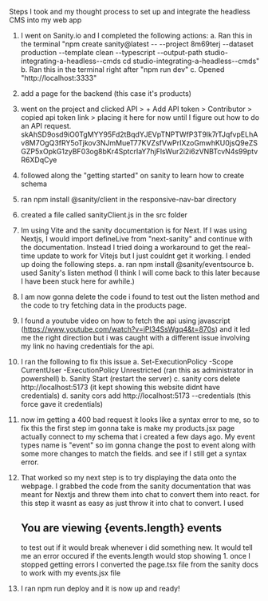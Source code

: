 Steps I took and my thought process to set up and integrate the headless CMS into my web app

1. I  went on Sanity.io and I completed the following actions:
    a. Ran this in the terminal "npm create sanity@latest -- --project 8m69terj --dataset production --template clean --typescript --output-path studio-integrating-a-headless--cmds
cd studio-integrating-a-headless--cmds"
    b. Ran this in the terminal right after "npm run dev"
    c. Opened "http://localhost:3333"
2. add a page for the backend (this case it's products)
3. went on the project and clicked API > + Add API token > Contributor > copied api token link > placing it here for now until I figure out how to do an API request.
    skAhSD9osd9iO0TgMYY95Fd2tBqdYJEVpTNPTWfP3T9lk7rTJqfvpELhAv8M7OgQ3fRY5oTjkov3NJmMueT77KVZsfVwPrIXzoGmwhKU0jsQ9eZSGZP5xOpkG1zyBF03og8bKr4SptcrIaY7hjFlsWur2i2i6zVNBTcvN4s99ptvR6XDqCye

4. followed along the "getting started" on sanity to learn how to  create schema
5. ran npm install @sanity/client in the responsive-nav-bar directory
6. created a file called sanityClient.js in the src folder
7. Im using Vite and the sanity documentation is for Next. If I was using Nextjs, I would import defineLive from "next-sanity" and continue with the documentation. Instead I tried doing a workaround to get the real-time update to work for Vitejs but I just couldnt get it working. I ended up doing the following steps.
    a. ran npm install @sanity/eventsource
    b. used Sanity's listen method
(I think I will come back to this later because I have been stuck here for awhile.)

8. I am now gonna delete the code i found to test out the listen method and the code to try fetching data in the products page.

9. I found a youtube video on how to fetch the api using javascript (https://www.youtube.com/watch?v=jPl34SsWgq4&t=870s) and it led me the right direction but i was caught with a different issue involving my link no having credentials for the api.

10. I ran the following to fix this issue
    a. Set-ExecutionPolicy -Scope CurrentUser -ExecutionPolicy Unrestricted (ran this as administrator in powershell)
    b. Sanity Start (restart the server)
    c. sanity cors delete http://localhost:5173 (it kept showing this website didnt have credentials)
    d. sanity cors add http://localhost:5173 --credentials (this force gave it credentials)

11. now im getting a 400 bad request it looks like a syntax error to me, so to fix this the first step im gonna take is make my products.jsx page actually connect to my schema that i created a few days ago. My event types name is "event" so im gonna change the post to event along with some more changes to match the fields. and see if I still get a syntax error.

12. That worked so my next step is to try displaying the data onto the webpage. I grabbed the code from the sanity documentation that was meant for Nextjs and threw them into chat to convert them into react. for this step it wasnt as easy as just throw it into chat to convert. I used <h2 className=" text-emerald-400">You are viewing {events.length} events</h2> to test out if it would break whenever i did something new. It would tell me an error occured if the events.length would stop showing 1. once I stopped getting errors I converted the page.tsx file from the sanity docs to work with my events.jsx file

13. I ran npm run deploy and it is now up and ready!



